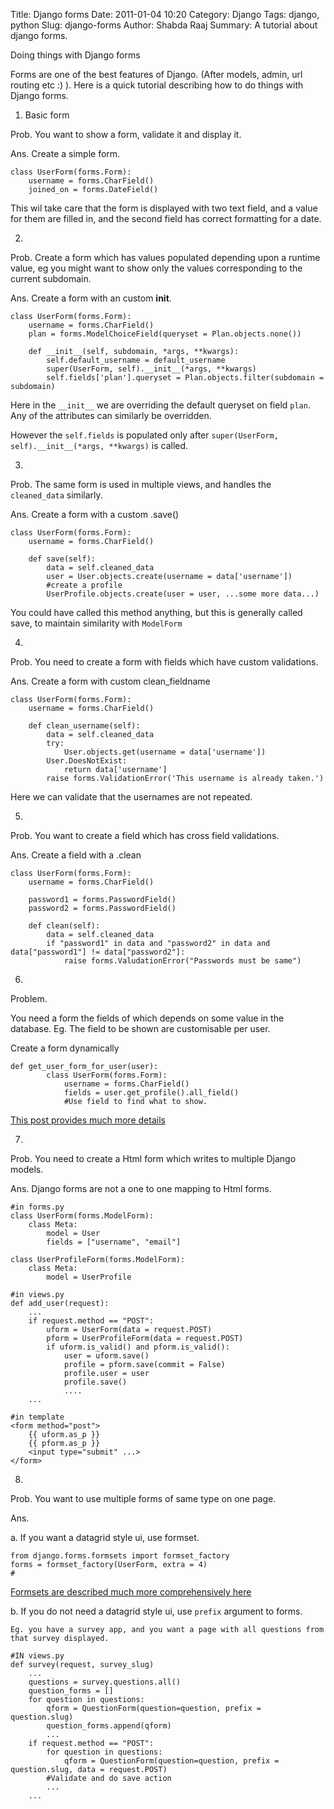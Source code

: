 Title: Django forms
Date: 2011-01-04 10:20
Category: Django
Tags: django, python
Slug: django-forms
Author: Shabda Raaj
Summary: A tutorial about django forms.

Doing things with Django forms

Forms are one of the best features of Django. (After models, admin, url routing etc :) ). Here is a quick tutorial describing how to do things with Django forms.


1. Basic form

Prob. You want to show a form, validate it and display it.

Ans. Create a simple form.

    class UserForm(forms.Form):
        username = forms.CharField()
        joined_on = forms.DateField()

This wil take care that the form is displayed with two text field,
and a value for them are filled in, and the second field has correct formatting for a date.

2.

Prob. Create a form which has values populated depending upon a runtime value,
eg you might want to show only the values corresponding to the current subdomain.

Ans. Create a form with an custom __init__.

    class UserForm(forms.Form):
        username = forms.CharField()
        plan = forms.ModelChoiceField(queryset = Plan.objects.none())

        def __init__(self, subdomain, *args, **kwargs):
            self.default_username = default_username
            super(UserForm, self).__init__(*args, **kwargs)
            self.fields['plan'].queryset = Plan.objects.filter(subdomain = subdomain)

Here in the `__init__` we are overriding the default queryset on field `plan`. Any of the attributes can similarly be overridden.

However the `self.fields` is populated only after `super(UserForm, self).__init__(*args, **kwargs)` is called.

3.

Prob. The same form is used in multiple views, and handles the `cleaned_data` similarly.

Ans. Create a form with a custom .save()

    class UserForm(forms.Form):
        username = forms.CharField()

        def save(self):
            data = self.cleaned_data
            user = User.objects.create(username = data['username'])
            #create a profile
            UserProfile.objects.create(user = user, ...some more data...)

You could have called this method anything, but this is generally called save, to maintain similarity with `ModelForm`


4.

Prob. You need to create a form with fields which have custom validations.

Ans. Create a form with custom clean_fieldname

    class UserForm(forms.Form):
        username = forms.CharField()

        def clean_username(self):
            data = self.cleaned_data
            try:
                User.objects.get(username = data['username'])
            User.DoesNotExist:
                return data['username']
            raise forms.ValidationError('This username is already taken.')

Here we can validate that the usernames are not repeated.


5.

Prob. You want to create a field which has cross field validations.

Ans. Create a field with a .clean

    class UserForm(forms.Form):
        username = forms.CharField()

        password1 = forms.PasswordField()
        password2 = forms.PasswordField()

        def clean(self):
            data = self.cleaned_data
            if "password1" in data and "password2" in data and data["password1"] != data["password2"]:
                raise forms.ValudationError("Passwords must be same")




6.

Problem.

You need a form the fields of which depends on some value in the database.
Eg. The field to be shown are customisable per user.


Create a form dynamically

    def get_user_form_for_user(user):
            class UserForm(forms.Form):
                username = forms.CharField()
                fields = user.get_profile().all_field()
                #Use field to find what to show.

[This post provides much more details](http://uswaretech.com/blog/2008/10/dynamic-forms-with-django/)


7.

Prob. You need to create a Html form which writes to multiple Django models.

Ans. Django forms are not a one to one mapping to Html forms.

    #in forms.py
    class UserForm(forms.ModelForm):
        class Meta:
            model = User
            fields = ["username", "email"]

    class UserProfileForm(forms.ModelForm):
        class Meta:
            model = UserProfile

    #in views.py
    def add_user(request):
        ...
        if request.method == "POST":
            uform = UserForm(data = request.POST)
            pform = UserProfileForm(data = request.POST)
            if uform.is_valid() and pform.is_valid():
                user = uform.save()
                profile = pform.save(commit = False)
                profile.user = user
                profile.save()
                ....
        ...

    #in template
    <form method="post">
        {{ uform.as_p }}
        {{ pform.as_p }}
        <input type="submit" ...>
    </form>


8.

Prob. You want to use multiple forms of same type on one page.

Ans.

a. If you want a datagrid style ui, use formset.

    from django.forms.formsets import formset_factory
    forms = formset_factory(UserForm, extra = 4)
    #
[Formsets are described much more comprehensively here](http://docs.djangoproject.com/en/dev/topics/forms/formsets/)


b. If you do not need a datagrid style ui, use `prefix` argument to forms.

    Eg. you have a survey app, and you want a page with all questions from that survey displayed.

    #IN views.py
    def survey(request, survey_slug)
        ...
        questions = survey.questions.all()
        question_forms = []
        for question in questions:
            qform = QuestionForm(question=question, prefix = question.slug)
            question_forms.append(qform)
            ...
        if request.method == "POST":
            for question in questions:
                qform = QuestionForm(question=question, prefix = question.slug, data = request.POST)
            #Validate and do save action
            ...
        ...
